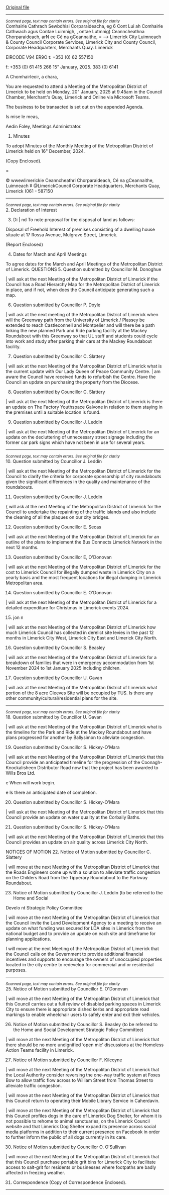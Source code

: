 [Original file](https://www.limerick.ie/sites/default/files/media/documents/2025-01/00-agenda-meeting-of-metropolitan-district-of-limerick-20th-january-2025.pdf)

---
*<small>Scanned page, text may contain errors. See original file for clarity</small>*  
Comhairle Cathrach Sewbdhisi Corparaideacha,
eg 6 Cont Lui ah Comhairle Cathwach agus Contae Luimnigh,
, ontae Lutmnig) Ceanncheathna Chorparaideach,
arN ee Cé na gCeannaithe,
= —> Limerick City Luimneach
& County Council
Corporate Services,
Limerick City and County Council,
Corporate Headquarters,
Merchants Quay.
Limerick

EIRCODE V94 ER9O
t: +353 (0) 62 557150

f: +353 (0) 61 415 266
15" January, 2025. 383 (0) 6141

A Chomhairleoir, a chara,

You are requested to attend a Meeting of the Metropolitan District of Limerick to be held on
Monday, 20" January, 2025 at 9.45am in the Council Chamber, Merchant's Quay, Limerick and
Online via Microsoft Teams.

The business to be transacted is set out on the appended Agenda.

Is mise le meas,

Aedin Foley,
Meetings Administrator.

1. Minutes

To adopt Minutes of the Monthly Meeting of the Metropolitan District of Limerick held on 16"
December, 2024.

(Copy Enclosed).

=

© wwewlimerickie
Ceanncheathri Chorparaideach, Cé na gCeannaithe, Luimneach ¥ @LimerickCouncil
Corporate Headquarters, Merchants Quay, Limerick (061 - 587150


---
*<small>Scanned page, text may contain errors. See original file for clarity</small>*  
2. Declaration of Interest

3. Di | nd
To note proposal for the disposal of land as follows:

Disposal of Freehold Interest of premises consisting of a dwelling house situate at 17 Rossa
Avenue, Mulgrave Street, Limerick.

(Report Enclosed)

4. Dates for March and April Meetings

To agree dates for the March and April Meetings of the Metropolitan District of Limerick.
QUESTIONS
5. Question submitted by Councillor M. Donoghue

| will ask at the next Meeting of the Metropolitan District of Limerick if the Council has a Road
Hierarchy Map for the Metropolitan District of Limerick in place, and if not, when does the Council
anticipate generating such a map.

6. Question submitted by Councillor P. Doyle

| will ask at the next meeting of the Metropolitan District of Limerick when will the Greenway path
from the University of Limerick / Plassey be extended to reach Castleconnell and Montpelier and
will there be a path linking the new planned Park and Ride parking facility at the Mackey
Roundabout with this Greenway so that UL staff and students could cycle into work and study
after parking their cars at the Mackey Roundabout facility.

7. Question submitted by Councillor C. Slattery

| will ask at the next Meeting of the Metropolitan District of Limerick what is the current update
with Our Lady Queen of Peace Community Centre. | am aware the Council have received funds
to refurbish the Centre. Have the Council an update on purchasing the property from the Diocese.

8. Question submitted by Councillor C. Slattery

| will ask at the next Meeting of the Metropolitan District of Limerick is there an update on The
Factory Youthspace Galvone in relation to them staying in the premises until a suitable location
is found.

9. Question submitted by Councillor J. Leddin

| will ask at the next Meeting of the Metropolitan District of Limerick for an update on the
decluttering of unnecessary street signage including the former car park signs which have not
been in use for several years.


---
*<small>Scanned page, text may contain errors. See original file for clarity</small>*  
10. Question submitted by Councillor J. Leddin

| will ask at the next Meeting of the Metropolitan District of Limerick for the Council to clarify the
criteria for corporate sponsorship of city roundabouts given the significant differences in the
quality and maintenance of the roundabouts.

11. Question submitted by Councillor J. Leddin

{ will ask at the next Meeting of the Metropolitan District of Limerick for the Council to undertake
the repainting of the traffic islands and also include the cleaning of all the plaques on our city
bridges.

12. Question submitted by Councillor E. Secas

| will ask at the next Meeting of the Metropolitan District of Limerick for an outline of the plans
to implement the Bus Connects Limerick Network in the next 12 months.

13. Question submitted by Councillor E, O'Donovan

| will ask at the next Meeting of the Metropolitan District of Limerick for the cost to Limerick
Council for illegally dumped waste in Limerick City on a yearly basis and the most frequent
locations for illegal dumping in Limerick Metropolitan area.

14. Question submitted by Councillor E. O'Donovan

| will ask at the next Meeting of the Metropolitan District of Limerick for a detailed expenditure
for Christmas in Limerick events 2024.

15. jon n

| will ask at the next Meeting of the Metropolitan District of Limerick how much Limerick Council
has collected in derelict site levies in the past 12 months in Limerick City West, Limerick City East
and Limerick City North.

16. Question submitted by Councillor S. Beasley

| will ask at the next Meeting of the Metropolitan District of Limerick for a breakdown of families
that were in emergency accommodation from 1st November 2024 to 1st January 2025 including
children.

17. Question submitted by Councillor U. Gavan

| will ask at the next Meeting of the Metropolitan District of Limerick what portion of the 8 acre
Cleeves Site will be occupied by TUS. Is there any other community/cultural/residential plans for
the site.


---
*<small>Scanned page, text may contain errors. See original file for clarity</small>*  
18. Question submitted by Councillor U. Gavan

| will ask at the next Meeting of the Metropolitan District of Limerick what is the timeline for the
Park and Ride at the Mackey Roundabout and have plans progressed for another by Ballysimon
to alleviate congestion.

19. Question submitted by Councillor S. Hickey-O’Mara

| will ask at the next Meeting of the Metropolitan District of Limerick that this Council provide an
anticipated timeline for the progression of the Coonagh-Knockalisheen Distributor Road now that
the project has been awarded to Wills Bros Ltd.

e When will work begin.

e Is there an anticipated date of completion.

20. Question submitted by Councillor S. Hickey-O’Mara

| will ask at the next Meeting of the Metropolitan District of Limerick that this Council provide an
update on water quality at the Corbally Baths.

21. Question submitted by Councillor S. Hickey-O’Mara

| will ask at the next Meeting of the Metropolitan District of Limerick that this Council provides an
update on air quality across Limerick City North.

NOTICES OF MOTION
22. Notice of Motion submitted by Councillor C. Slattery

| will move at the next Meeting of the Metropolitan District of Limerick that the Roads Engineers
come up with a solution to alleviate traffic congestion on the Childers Road from the Tipperary
Roundabout to the Parkway Roundabout.

23. Notice of Motion submitted by Councillor J. Leddin (to be referred to the Home and Social

Develo nt Strategic Policy Committee

| will move at the next Meeting of the Metropolitan District of Limerick that the Council invite the
Land Development Agency to a meeting to receive an update on what funding was secured for
LDA sites in Limerick from the national budget and to provide an update on each site and
timeframe for planning applications.

I will move at the next Meeting of the Metropolitan District of Limerick that the Council calls on
the Government to provide additional financial incentives and supports to encourage the owners
of unoccupied properties located in the city centre to redevelop for commercial and or residential
purposes.


---
*<small>Scanned page, text may contain errors. See original file for clarity</small>*  
25. Notice of Motion submitted by Councillor E. O'Donovan

| will move at the next Meeting of the Metropolitan District of Limerick that this Council carries
out a full review of disabled parking spaces in Limerick City to ensure there is appropriate dished
kerbs and appropriate road markings to enable wheelchair users to safely enter and exit their
vehicles.

26. Notice of Motion submitted by Councillor S. Beasley (to be referred to the Home and Social
Development Strategic Policy Committee)

| will move at the next Meeting of the Metropolitan District of Limerick that there should be no
more undignified ‘open mic’ discussions at the Homeless Action Teams facility in Limerick.

27. Notice of Motion submitted by Councillor F. Kilcoyne

| will move at the next Meeting of the Metropolitan District of Limerick that the Local Authority
consider reversing the one-way traffic system at Foxes Bow to allow traffic flow across to William
Street from Thomas Street to alleviate traffic congestion.

| will move at the next Meeting of the Metropolitan District of Limerick that this Council return to
operating their Mobile Library Service in Caherdavin.

| will move at the next Meeting of the Metropolitan District of Limerick that this Council profiles
dogs in the care of Limerick Dog Shelter, for whom it is not possible to rehome to animal
sanctuaries, on the Limerick Council website and that Limerick Dog Shelter expand its presence
across social media platforms in addition to their current presence on Facebook in order to further
inform the public of all dogs currently in its care.

30. Notice of Motion submitted by Councillor O. O'Sullivan

| will move at the next Meeting of the Metropolitan District of Limerick that that this Council
purchase portable grit bins for Limerick City to facilitate access to salt-grit for residents or
businesses where footpaths are badly affected in freezing weather.

31. Correspondence
(Copy of Correspondence Enclosed).


---
